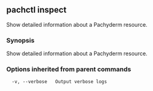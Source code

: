 ## pachctl inspect

Show detailed information about a Pachyderm resource.

### Synopsis


Show detailed information about a Pachyderm resource.

### Options inherited from parent commands

```
  -v, --verbose   Output verbose logs
```

